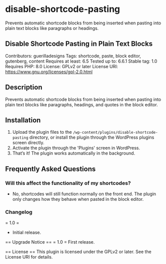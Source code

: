 # disable-shortcode-pasting
Prevents automatic shortcode blocks from being inserted when pasting into plain text blocks like paragraphs or headings.

## Disable Shortcode Pasting in Plain Text Blocks
Contributors: guerilladesigns
Tags: shortcode, paste, block editor, gutenberg, content
Requires at least: 6.5
Tested up to: 6.6.1
Stable tag: 1.0
Requires PHP: 8.0
License: GPLv2 or later
License URI: https://www.gnu.org/licenses/gpl-2.0.html

## Description
Prevents automatic shortcode blocks from being inserted when pasting into plain text blocks like paragraphs, headings, and quotes in the block editor.

## Installation
1. Upload the plugin files to the `/wp-content/plugins/disable-shortcode-pasting` directory, or install the plugin through the WordPress plugins screen directly.
2. Activate the plugin through the 'Plugins' screen in WordPress.
3. That’s it! The plugin works automatically in the background.

## Frequently Asked Questions

### Will this affect the functionality of my shortcodes?
- No, shortcodes will still function normally on the front end. The plugin only changes how they behave when pasted in the block editor.

### Changelog
= 1.0 =
* Initial release.

== Upgrade Notice ==
= 1.0 =
First release.

== License ==
This plugin is licensed under the GPLv2 or later. See the License URI for details.
